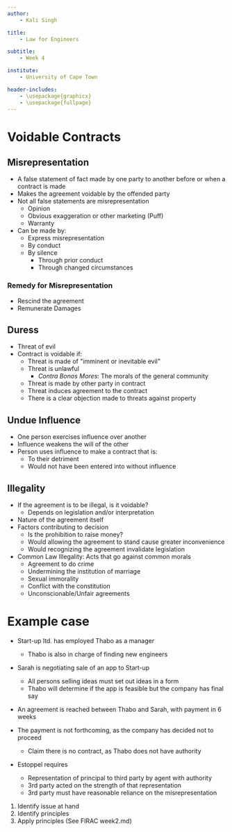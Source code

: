 ```yaml
---
author:
    - Kali Singh

title:
    - Law for Engineers

subtitle:
    - Week 4

institute:
    - University of Cape Town

header-includes:
    - \usepackage{graphicx}
    - \usepackage{fullpage}
---
```


# Voidable Contracts

## Misrepresentation
* A false statement of fact made by one party to another before or when a
  contract is made
* Makes the agreement voidable by the offended party
* Not all false statements are misrepresentation
    * Opinion
    * Obvious exaggeration or other marketing (Puff)
    * Warranty
* Can be made by:
    * Express misrepresentation
    * By conduct
    * By silence
        * Through prior conduct
        * Through changed circumstances

### Remedy for Misrepresentation
* Rescind the agreement
* Remunerate Damages

## Duress
* Threat of evil
* Contract is voidable if:
    * Threat is made of "imminent or inevitable evil"
    * Threat is unlawful
        * _Contra Bonos Mores_: The morals of the general community
    * Threat is made by other party in contract
    * Threat induces agreement to the contract
    * There is a clear objection made to threats against property

## Undue Influence
* One person exercises influence over another
* Influence weakens the will of the other
* Person uses influence to make a contract that is:
    * To their detriment
    * Would not have been entered into without influence

## Illegality
* If the agreement is to be illegal, is it voidable?
    * Depends on legislation and/or interpretation
* Nature of the agreement itself
* Factors contributing to decision
    * Is the prohibition to raise money?
    * Would allowing the agreement to stand cause greater inconvenience
    * Would recognizing the agreement invalidate legislation
* Common Law Illegality: Acts that go against common morals
    * Agreement to do crime
    * Undermining the institution of marriage
    * Sexual immorality
    * Conflict with the constitution
    * Unconscionable/Unfair agreements

# Example case
* Start-up ltd. has employed Thabo as a manager
    * Thabo is also in charge of finding new engineers
* Sarah is negotiating sale of an app to Start-up
    * All persons selling ideas must set out ideas in a form
    * Thabo will determine if the app is feasible but the company has final say
* An agreement is reached between Thabo and Sarah, with payment in 6 weeks
* The payment is not forthcoming, as the company has decided not to proceed
    * Claim there is no contract, as Thabo does not have authority

* Estoppel requires
    * Representation of principal to third party by agent with authority
    * 3rd party acted on the strength of that representation
    * 3rd party must have reasonable reliance on the misrepresentation

1. Identify issue at hand
2. Identify principles
3. Apply principles
(See FIRAC week2.md)
